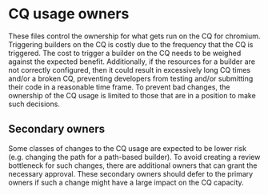 # CQ usage owners

These files control the ownership for what gets run on the CQ for chromium.
Triggering builders on the CQ is costly due to the frequency that the CQ is
triggered. The cost to trigger a builder on the CQ needs to be weighed against
the expected benefit. Additionally, if the resources for a builder are not
correctly configured, then it could result in excessively long CQ times and/or a
broken CQ, preventing developers from testing and/or submitting their code in a
reasonable time frame. To prevent bad changes, the ownership of the CQ usage is
limited to those that are in a position to make such decisions.

## Secondary owners

Some classes of changes to the CQ usage are expected to be lower risk (e.g.
changing the path for a path-based builder). To avoid creating a review
bottleneck for such changes, there are additional owners that can grant the
necessary approval. These secondary owners should defer to the primary owners if
such a change might have a large impact on the CQ capacity.
